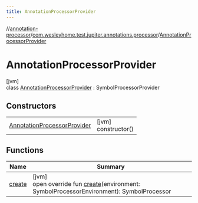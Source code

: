 ```yaml
---
title: AnnotationProcessorProvider
---
```

//[annotation-processor](../../../index.html)/[com.wesleyhome.test.jupiter.annotations.processor](../index.html)/[AnnotationProcessorProvider](index.html)



# AnnotationProcessorProvider



[jvm]\
class [AnnotationProcessorProvider](index.html) : SymbolProcessorProvider



## Constructors


| | |
|---|---|
| [AnnotationProcessorProvider](-annotation-processor-provider.html) | [jvm]<br>constructor() |


## Functions


| Name | Summary |
|---|---|
| [create](create.html) | [jvm]<br>open override fun [create](create.html)(environment: SymbolProcessorEnvironment): SymbolProcessor |

